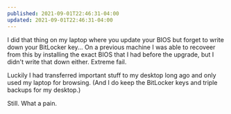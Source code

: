 ```yaml
---
published: 2021-09-01T22:46:31-04:00
updated: 2021-09-01T22:46:31-04:00
---
```


I did that thing on my laptop where you update your BIOS but forget to write down your BitLocker key... On a previous machine I was able to recoveer from this by installing the exact BIOS that I had before the upgrade, but I didn't write that down either. Extreme fail.

Luckily I had transferred important stuff to my desktop long ago and only used my laptop for browsing. (And I do keep the BitLocker keys and triple backups for my desktop.)

Still. What a pain.
